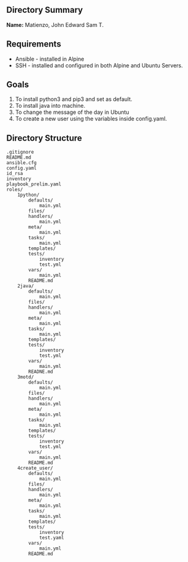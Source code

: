 ## Directory Summary

**Name:** Matienzo, John Edward Sam T.

## Requirements

- Ansible - installed in Alpine
- SSH - installed and configured in both Alpine and Ubuntu Servers.

## Goals

1. To install python3 and pip3 and set as default.
1. To install java into machine.
1. To change the message of the day in Ubuntu
1. To create a new user using the variables inside config.yaml.

## Directory Structure

```
.gitignore
README.md
ansible.cfg
config.yaml
id_rsa
inventory
playbook_prelim.yaml
roles/
	1python/
		defaults/
			main.yml
		files/
		handlers/
			main.yml
		meta/
			main.yml
		tasks/
			main.yml
		templates/
		tests/
			inventory
			test.yml
		vars/
			main.yml
		README.md
	2java/
		defaults/
			main.yml
		files/
		handlers/
			main.yml
		meta/
			main.yml
		tasks/
			main.yml
		templates/
		tests/
			inventory
			test.yml
		vars/
			main.yml
		READNE.md
	3motd/
		defaults/
			main.yml
		files/
		handlers/
			main.yml
		meta/
			main.yml
		tasks/
			main.yml
		templates/
		tests/
			inventory
			test.yml
		vars/
			main.yml
		README.md
	4create_user/
		defaults/
			main.yml
		files/
		handlers/
			main.yml
		meta/
			main.yml
		tasks/
			main.yml
		templates/
		tests/
			inventory
			test.yaml
		vars/
			main.yml
		README.md
```
